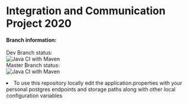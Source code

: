 <h1> Integration and Communication Project 2020 </h1>

<b> Branch information: </b>
</br>
</br>
Dev Branch status: </br>
![Java CI with Maven](https://github.com/Papertray/iac/workflows/Java%20CI%20with%20Maven/badge.svg?branch=dev)
</br>
Master Branch status: </br>
![Java CI with Maven](https://github.com/Papertray/iac/workflows/Java%20CI%20with%20Maven/badge.svg?branch=master)

<li> To use this repository locally edit the application.properties with your personal postgres endpoints and storage paths along with other local configuration variables </li>
